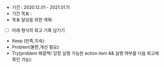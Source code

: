 - 기간 : 2020.12.01 - 2021.01.11
- 기간 목표 : 
- 목표 달성을 위한 계획: 

- [ ] 아래 형식의 회고 기록 남기기
- Keep (만족,지속):
- Problem(불편,개선 필요):
- Try(problem 해결책/ 당장 실행 가능한 action item && 실행 여부를 다음 회고때 확인 가능): 